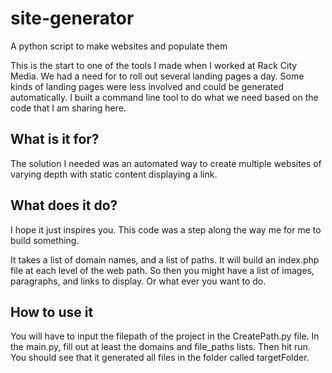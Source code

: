 # site-generator

A python script to make websites and populate them

This is the start to one of the tools I made when I worked at Rack City Media. We had a need for to roll out several landing pages a day. Some kinds of landing pages were less involved and could be generated automatically. I built a command line tool to do what we need based on the code that I am sharing here. 

## What is it for?

The solution I needed was an automated way to create multiple websites of varying depth with static content displaying a link.

## What does it do?

I hope it just inspires you. This code was a step along the way me for me to build something. 

It takes a list of domain names, and a list of paths. It will build an index.php file at each level of the web path. So then you might have a list of images, paragraphs, and links to display. Or what ever you want to do.

## How to use it

You will have to input the filepath of the project in the CreatePath.py file. In the main.py, fill out at least 
the domains and file_paths lists. Then hit run. You should see that it generated all files in the folder called targetFolder.
